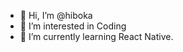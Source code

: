 - 👋 Hi, I’m @hiboka
- 👀 I’m interested in Coding
- 🌱 I’m currently learning React Native.
<!---
hiboka/hiboka is a ✨ special ✨ repository because its `README.md` (this file) appears on your GitHub profile.
You can click the Preview link to take a look at your changes.
--->
